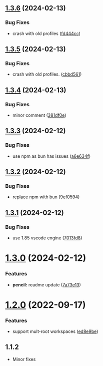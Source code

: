 ## [1.3.6](https://github.com/onlyutkarsh/git-config-user-profiles/compare/v1.3.5...v1.3.6) (2024-02-13)


### Bug Fixes

* crash with old profiles ([fd444cc](https://github.com/onlyutkarsh/git-config-user-profiles/commit/fd444cc93e76d85f62b35cf41f914144b5d41b88))

## [1.3.5](https://github.com/onlyutkarsh/git-config-user-profiles/compare/v1.3.4...v1.3.5) (2024-02-13)


### Bug Fixes

* crash with old profiles. ([cbbd561](https://github.com/onlyutkarsh/git-config-user-profiles/commit/cbbd561c76909b6ab91fd03e832ea8802fce6451))

## [1.3.4](https://github.com/onlyutkarsh/git-config-user-profiles/compare/v1.3.3...v1.3.4) (2024-02-13)


### Bug Fixes

* minor comment ([381df0e](https://github.com/onlyutkarsh/git-config-user-profiles/commit/381df0ed0938009a78ec21cac7bd9633b9140b94))

## [1.3.3](https://github.com/onlyutkarsh/git-config-user-profiles/compare/v1.3.2...v1.3.3) (2024-02-12)


### Bug Fixes

* use npm as bun has issues ([a6e634f](https://github.com/onlyutkarsh/git-config-user-profiles/commit/a6e634f033642d3c70f76b1fee236546f0f575fa))

## [1.3.2](https://github.com/onlyutkarsh/git-config-user-profiles/compare/v1.3.1...v1.3.2) (2024-02-12)


### Bug Fixes

* replace npm with bun ([9ef0594](https://github.com/onlyutkarsh/git-config-user-profiles/commit/9ef05949e042d0428bfd28aed2c8a361c81ca1b1))

## [1.3.1](https://github.com/onlyutkarsh/git-config-user-profiles/compare/v1.3.0...v1.3.1) (2024-02-12)


### Bug Fixes

* use 1.85 vscode engine ([7013fd8](https://github.com/onlyutkarsh/git-config-user-profiles/commit/7013fd8941c3e06cd8bb0dbcd9762152522e688d))

# [1.3.0](https://github.com/onlyutkarsh/git-config-user-profiles/compare/v1.2.0...v1.3.0) (2024-02-12)


### Features

* **pencil:** readme update ([7a73e13](https://github.com/onlyutkarsh/git-config-user-profiles/commit/7a73e1374e2ef767657d3b29cb30d8823265a09b))

# [1.2.0](https://github.com/onlyutkarsh/git-config-user-profiles/compare/v1.1.39...v1.2.0) (2022-09-17)


### Features

* support mult-root workspaces ([ed8e9be](https://github.com/onlyutkarsh/git-config-user-profiles/commit/ed8e9be87df87f105f2d7a13358dba6214cbcf4b))

## 1.1.2

- Minor fixes
